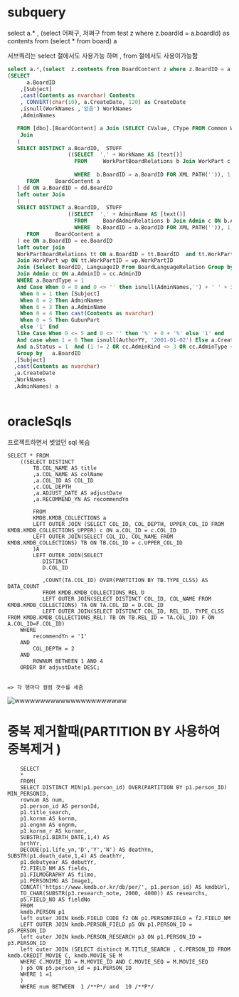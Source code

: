 # subquery
select a.* , (select 어쩌구, 저쩌구 from test z where z.boardId = a.boardId) as contents from 
(select * from board) a 

서브쿼리는 select 절에서도 사용가능 하며 , from 절에서도 사용이가능함 
``` sql
select a.*,(select  z.contents from BoardContent z where z.BoardID = a.BoardID) as contents  from 
(SELECT  
	  a.BoardID
    ,[Subject]  
    ,cast(Contents as nvarchar) Contents  
    , CONVERT(char(10), a.CreateDate, 120) as CreateDate  
    ,isnull(WorkNames ,'없음') WorkNames 
	,AdminNames

   FROM [dbo].[BoardContent] a Join (SELECT CValue, CType FROM Common WHERE CExplain = 'BoardType' AND CValue = 1) b On a.BoardType = b.CValue  --and isnull(a.GubunPart, '') != '구분없음'
    Join  
   ( 
   SELECT DISTINCT a.BoardID,  STUFF  
                   ((SELECT  ',' + WorkName AS [text()]  
                     FROM     WorkPartBoardRelations b Join WorkPart c ON b.WorkPartID = c.WorkPartID  and b.WorkPartID = Case When 635 <> 0 Then c.WorkPartID Else b.WorkPartID End 
					
                     WHERE  b.BoardID = a.BoardID FOR XML PATH('')), 1, 1, '') AS WorkNames  
      FROM     BoardContent a
   ) dd ON a.BoardID = dd.BoardID 
   left outer Join
   ( 
   SELECT DISTINCT a.BoardID,  STUFF  
                   ((SELECT  ',' + AdminName AS [text()]  
                     FROM     BoardAdminRelations b Join Admin c ON b.AdminID = c.AdminID  --and b.WorkPartID = Case When @WorkPartID <> 0 Then @WorkPartID Else b.WorkPartID End
                     WHERE  b.BoardID = a.BoardID FOR XML PATH('')), 1, 1, '') AS AdminNames  
      FROM     BoardContent a   
   ) ee ON a.BoardID = ee.BoardID 
   left outer join
   WorkPartBoardRelations tt ON a.BoardID = tt.BoardID  and tt.WorkPartID = Case When 635 <> 0 Then 635 Else tt.WorkPartID End
   Join WorkPart wp ON tt.WorkPartID = wp.WorkPartID
   Join (Select BoardID, LanguageID From BoardLanguageRelation Group by BoardID, LanguageID) ff On a.BoardID = ff.BoardID and ff.LanguageID = 2
   Join Admin cc ON a.AdminID = cc.AdminID
   WHERE a.BoardType = 1  
   And Case When 0 = 0 and 0 <> '' then isnull(AdminNames,'') + ' ' + isnull(a.AdminName,'') + ' ' + isnull([Subject],'') + ' ' + isnull(cast(Contents as nvarchar(MAX)),'')   
    When 0 = 1 then [Subject]  
    When 0 = 2 Then AdminNames    
    When 0 = 3 Then a.AdminName     
    When 0 = 4 Then cast(Contents as nvarchar)   
    When 0 = 5 Then GubunPart   
    else '1' End  
   like Case When 0 <= 5 and 0 <> '' then '%' + 0 + '%' else '1' end  
   And case when 1 = 6 Then isnull(AuthorYY, '2001-01-02') Else a.CreateDate End >= '2000-01-01' and case when 1 = 6 Then isnull(AuthorYY, '2001-01-02') Else a.CreateDate End  < DATEADD(DD, 1, '2022-04-12')  
   And a.Status = 1  And (1 != 2 OR cc.AdminKind <> 3 OR cc.AdminType <> 2)
   Group by   a.BoardID  
  ,[Subject]  
  ,cast(Contents as nvarchar)   
  ,a.CreateDate  
  ,WorkNames 
  ,AdminNames) a 
 


```


# oracleSqls
프로젝트하면서 썻었던 sql 복습 




	SELECT * FROM
		((SELECT DISTINCT 
			TB.COL_NAME AS title
			,a.COL_NAME AS colName
			,a.COL_ID AS COL_ID 
			,c.COL_DEPTH
			,a.ADJUST_DATE AS adjustDate
			,a.RECOMMEND_YN AS recommendYn
		
			FROM 
			KMDB.KMDB_COLLECTIONS a 
			LEFT OUTER JOIN (SELECT COL_ID, COL_DEPTH, UPPER_COL_ID FROM KMDB.KMDB_COLLECTIONS_UPPER) c ON a.COL_ID = c.COL_ID
			LEFT OUTER JOIN(SELECT COL_ID, COL_NAME FROM KMDB.KMDB_COLLECTIONS) TB ON TB.COL_ID = c.UPPER_COL_ID
			)A
			LEFT OUTER JOIN(SELECT 
			   DISTINCT 
			   D.COL_ID

			   ,COUNT(TA.COL_ID) OVER(PARTITION BY TB.TYPE_CLSS) AS DATA_COUNT
			   FROM KMDB.KMDB_COLLECTIONS_REL D 
			   LEFT OUTER JOIN(SELECT DISTINCT COL_ID, COL_NAME FROM KMDB.KMDB_COLLECTIONS) TA ON TA.COL_ID = D.COL_ID  
			   LEFT OUTER JOIN(SELECT DISTINCT COL_ID, REL_ID, TYPE_CLSS FROM KMDB.KMDB_COLLECTIONS_REL) TB ON TB.REL_ID = TA.COL_ID) F ON  A.COL_ID=F.COL_ID)
		WHERE 
			recommendYn = '1'
		AND 
			COL_DEPTH = 2
		AND 
			ROWNUM BETWEEN 1 AND 4
		ORDER BY adjustDate DESC;
    
    
    => 각 행마다 컬럼 갯수를 세줌 
  
![wwwwwwwwwwwwwwwwwwwwww](https://user-images.githubusercontent.com/69393030/136308966-7a4212c2-fbd0-40a8-8288-117161174b57.PNG)


# 중복 제거할때(PARTITION BY 사용하여 중복제거 )

		SELECT
		*
		FROM(
		SELECT DISTINCT MIN(p1.person_id) OVER(PARTITION BY p1.person_ID) MIN_PERSONID,
		rownum AS num,
		p1.person_id AS personId,
		p1.title_search,
		p1.kornm AS kornm,
		p1.engnm AS engnm,
		p1.kornm_r AS kornmr,
		SUBSTR(p1.BIRTH_DATE,1,4) AS
		brthYr,
		DECODE(p1.life_yn,'D','Y','N') AS deathYn, SUBSTR(p1.death_date,1,4) AS deathYr,
		p1.debutyear AS debutYr,
		f2.FIELD_NM AS fields,
		p1.FILMOGRAPHY AS filmo,
		p1.PERSONIMG AS Image1,
		CONCAT('https://www.kmdb.or.kr/db/per/', p1.person_id) AS kmdbUrl,
		TO_CHAR(SUBSTR(p3.research_note, 2000, 4000)) AS researchs,
		p5.FIELD_NO AS fieldNo
		FROM
		kmdb.PERSON p1
		left outer JOIN kmdb.FIELD_CODE f2 ON p1.PERSONFIELD = f2.FIELD_NM
		LEFT OUTER JOIN kmdb.PERSON_FIELD p5 ON p1.PERSON_ID = p5.PERSON_ID
		left outer JOIN kmdb.PERSON_RESEARCH p3 ON p1.PERSON_ID = p3.PERSON_ID
		left outer JOIN (SELECT distinct M.TITLE_SEARCH , C.PERSON_ID FROM kmdb.CREDIT_MOVIE C, kmdb.MOVIE_SE M
		WHERE C.MOVIE_ID = M.MOVIE_ID AND C.MOVIE_SEQ = M.MOVIE_SEQ
		) p5 ON p5.person_id = p1.PERSON_ID
		WHERE 1 =1
		)
		WHERE num BETWEEN  1 /**P*/ and  10 /**P*/
